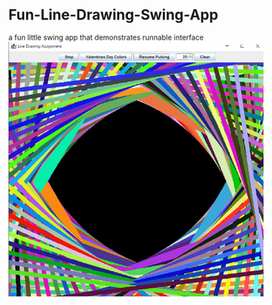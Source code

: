 # Fun-Line-Drawing-Swing-App
a fun little swing app that demonstrates runnable interface
![Demo](/src/com/jacobo/img.png)

